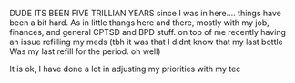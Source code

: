 DUDE ITS BEEN FIVE TRILLIAN YEARS since I was in here.... things have been a bit hard. As in little thangs here and there, mostly with my job, finances, and general CPTSD and BPD stuff. on top of me recently having an issue refilling my meds (tbh it was that I didnt know that my last bottle Was my last refill for the period. oh well)

It is ok, I have done  a lot in adjusting my priorities with my tec